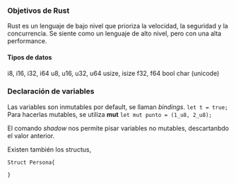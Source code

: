 ### Objetivos de Rust

Rust es un lenguaje de bajo nivel que prioriza la velocidad, la seguridad y la concurrencia. Se siente como un lenguaje de alto nivel, pero con una alta performance.


#### Tipos de datos

i8, i16, i32, i64
u8, u16, u32, u64
usize, isize
f32, f64
bool
char (unicode)

### Declaración de variables

Las variables son inmutables por default, se llaman *bindings*.
``let t = true;
``
Para hacerlas mutables, se utiliza **mut**
``let mut punto = (1_u8, 2_u8);``

El comando *shadow* nos permite pisar variables no mutables, descartanbdo el valor anterior.

Existen también los structus,

```
Struct Persona{
		
}
```
